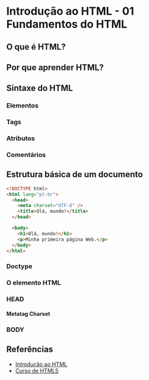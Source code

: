 Introdução ao HTML - 01 Fundamentos do HTML
==============================





O que é HTML?
------------------------------



Por que aprender HTML?
------------------------------



Sintaxe do HTML
------------------------------


### Elementos


### Tags


### Atributos


### Comentários




Estrutura básica de um documento
------------------------------

``` html
<!DOCTYPE html>
<html lang="pt-br">
  <head>
    <meta charset="UTF-8" />
    <title>Olá, mundo!</title>
  </head>

  <body>
    <h1>Olá, mundo!</h1>
    <p>Minha primeira página Web.</p>
  </body>
</html>
```

### Doctype


### O elemento HTML


### HEAD


#### Metatag Charset


### BODY



Referências
------------------------------

* [Introdução ao HTML](https://developer.mozilla.org/pt-BR/docs/HTML/Introduction)
* [Curso de HTML5](http://www.w3c.br/cursos/html5/conteudo/)
